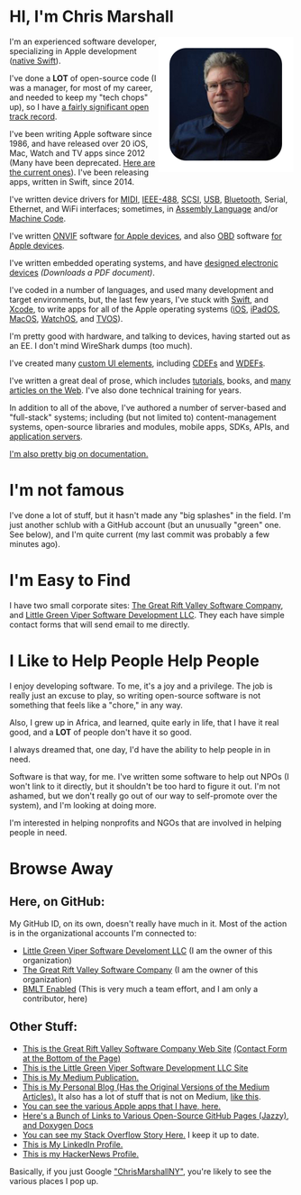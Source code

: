 # HI, I'm Chris Marshall

<img src="https://github.com/ChrisMarshallNY/ChrisMarshallNY/raw/master/Portrait.png" align="right" />

I'm an experienced software developer, specializing in Apple development ([native Swift](https://developer.apple.com/swift/)).

I've done a **LOT** of open-source code (I was a manager, for most of my career, and needed to keep my "tech chops" up), so I have [a fairly significant open track record](https://stackoverflow.com/story/chrismarshall).

I've been writing Apple software since 1986, and have released over 20 iOS, Mac, Watch and TV apps since 2012 (Many have been deprecated. [Here are the current ones](https://littlegreenviper.com/AppDocs/)). I've been releasing apps, written in Swift, since 2014.

I've written device drivers for [MIDI](https://www.midi.org), [IEEE-488](https://en.wikipedia.org/wiki/IEEE-488), [SCSI](https://en.wikipedia.org/wiki/SCSI), [USB](https://www.usb.org), [Bluetooth](https://www.bluetooth.com), Serial, Ethernet, and WiFi interfaces; sometimes, in [Assembly Language](https://en.wikipedia.org/wiki/Assembly_language) and/or [Machine Code](https://en.wikipedia.org/wiki/Machine_code).

I've written [ONVIF](https://onvif.org) software [for Apple devices](https://github.com/RiftValleySoftware/RVS_ONVIF), and also [OBD](https://en.wikipedia.org/wiki/On-board_diagnostics) software [for Apple devices](https://github.com/RiftValleySoftware/RVS_GTDriver).

I've written embedded operating systems, and have [designed electronic devices](https://littlegreenviper.com/TF30194/TF30194-Manual-1987.pdf) _(Downloads a PDF document)_.

I've coded in a number of languages, and used many development and target environments, but, the last few years, I've stuck with [Swift](https://developer.apple.com/swift), and [Xcode](https://developer.apple.com/xcode/), to write apps for all of the Apple operating systems ([iOS](https://apple.com/ios), [iPadOS](https://apple.com/ipados), [MacOS](https://apple.com/macos), [WatchOS](https://apple.com/watchos), and [TVOS](https://apple.com/tvos)).

I'm pretty good with hardware, and talking to devices, having started out as an EE. I don't mind WireShark dumps (too much).

I've created many [custom UI elements](https://github.com/RiftValleySoftware/RVS_Spinner), including [CDEFs](https://mirror.informatimago.com/next/developer.apple.com/documentation/mac/Toolbox/Toolbox-306.html) and [WDEFs](http://mirror.informatimago.com/next/developer.apple.com/documentation/mac/Toolbox/Toolbox-290.html#HEADING290-0).

I've written a great deal of prose, which includes [tutorials](https://littlegreenviper.com/series/bluetooth/), books, and [many articles on the Web](https://littlegreenviper.com/miscellany/). I've also done technical training for years.

In addition to all of the above, I've authored a number of server-based and "full-stack" systems; including (but not limited to) content-management systems, open-source libraries and modules, mobile apps, SDKs, APIs, and [application servers](https://riftvalleysoftware.com/work/open-source-projects/#baobab).

[I'm also pretty big on documentation.](https://littlegreenviper.com/miscellany/leaving-a-legacy/)

# I'm not famous

I've done a lot of stuff, but it hasn't made any "big splashes" in the field. I'm just another schlub with a GitHub account (but an unusually "green" one. See below), and I'm quite current (my last commit was probably a few minutes ago).

# I'm Easy to Find

I have two small corporate sites: [The Great Rift Valley Software Company](https://riftvalleysoftware.com), and [Little Green Viper Software Development LLC](https://littlegreenviper.com). They each have simple contact forms that will send email to me directly.

# I Like to Help People Help People

I enjoy developing software. To me, it's a joy and a privilege. The job is really just an excuse to play, so writing open-source software is not something that feels like a "chore," in any way.

Also, I grew up in Africa, and learned, quite early in life, that I have it real good, and a **LOT** of people don't have it so good.

I always dreamed that, one day, I'd have the ability to help people in in need.

Software is that way, for me. I've written some software to help out NPOs (I won't link to it directly, but it shouldn't be too hard to figure it out. I'm not ashamed, but we don't really go out of our way to self-promote over the system), and I'm looking at doing more.

I'm interested in helping nonprofits and NGOs that are involved in helping people in need.

# Browse Away

## Here, on GitHub:
My GitHub ID, on its own, doesn't really have much in it. Most of the action is in the organizational accounts I'm connected to:

- [Little Green Viper Software Develoment LLC](https://github.com/LittleGreenViper) (I am the owner of this organization)
- [The Great Rift Valley Software Company](https://github.com/RiftValleySoftware) (I am the owner of this organization)
- [BMLT Enabled](https://github.com/bmlt-enabled) (This is very much a team effort, and I am only a contributor, here)

## Other Stuff:

- [This is the Great Rift Valley Software Company Web Site](https://riftvalleysoftware.com) [(Contact Form at the Bottom of the Page)](https://riftvalleysoftware.com#contact)
- [This is the Little Green Viper Software Development LLC Site](https://littlegreenviper.com)
- [This is My Medium Publication.](https://medium.com/chrismarshallny)
- [This is My Personal Blog (Has the Original Versions of the Medium Articles).](https://littlegreenviper.com/miscellany) It also has a lot of stuff that is not on Medium, [like this](https://littlegreenviper.com/series/bluetooth/).
- [You can see the various Apple apps that I have, here.](https://littlegreenviper.com/AppDocs/)
- [Here's a Bunch of Links to Various Open-Source GitHub Pages (Jazzy), and Doxygen Docs](https://open-source-docs.riftvalleysoftware.com)
- [You can see my Stack Overflow Story Here.](https://stackoverflow.com/story/chrismarshall) I keep it up to date.
- [This is My LinkedIn Profile.](https://www.linkedin.com/in/chrismarshallny/)
- [This is my HackerNews Profile.](https://news.ycombinator.com/user?id=ChrisMarshallNY)

Basically, if you just Google ["ChrisMarshallNY"](https://www.google.com/search?q=%22ChrisMarshallNY%22), you're likely to see the various places I pop up.
